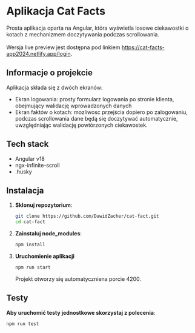 # Aplikacja Cat Facts

Prosta aplikacja oparta na Angular, która wyświetla losowe ciekawostki o kotach z mechanizmem doczytywania podczas scrollowania. <br /><br />
Wersja live preview jest dostępna pod linkiem <a href="https://cat-facts-app2024.netlify.app/login" target="_blank">https://cat-facts-app2024.netlify.app/login</a>.

## **Informacje o projekcie**

Aplikacja składa się z dwóch ekranów:

- Ekran logowania: prosty formularz logowania po stronie klienta, obejmujący walidację wprowadzonych danych
- Ekran faktów o kotach: mozliwosc przejścia dopiero po zalogowaniu, podczas scrollowania dane będą się doczytywać automatycznie, uwzględniając walidację powtórzonych ciekawostek.

## Tech stack

- Angular v18
- ngx-infinite-scroll
- .husky

## **Instalacja**

1. **Sklonuj repozytorium**:
   ```bash
   git clone https://github.com/DawidZacher/cat-fact.git
   cd cat-fact
   ```
2. **Zainstaluj node_modules**:
   ```bash
   npm install
   ```
3. **Uruchomienie aplikacji**
   ```bash
   npm run start
   ```
   Projekt otworzy się automatyczniena porcie 4200.

## **Testy**

**Aby uruchomić testy jednostkowe skorzystaj z polecenia**:

```bash
npm run test
```
